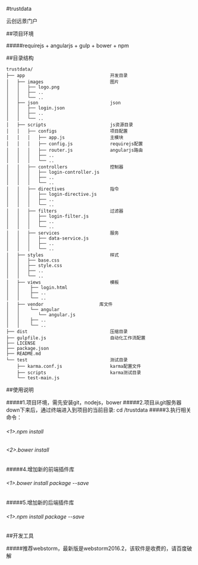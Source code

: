 #trustdata

云创远景门户

##项目环境

#####requirejs + angularjs + gulp + bower + npm

##目录结构

    trustdata/
    ├── app                                开发目录
    │   ├── images                         图片
    │   │   ├── logo.png
    │   │   ├── ..
    │   │   └── ..
    │   ├── json                           json
    │   │   ├── login.json
    │   │   ├── ..
    │   │   └── ..
    │   ├── scripts                        js资源目录
    │   │   ├── configs                    项目配置
    │   │   │   ├── app.js                 主模块
    │   │   │   ├── config.js              requirejs配置
    │   │   │   ├── router.js              angularjs路由
    │   │   │   ├── ..
    │   │   │   └── ..
    │   │   ├── controllers                控制器
    │   │   │   ├── login-controller.js
    │   │   │   ├── ..
    │   │   │   └── ..
    │   │   ├── directives                 指令
    │   │   │   ├── login-directive.js
    │   │   │   ├── ..
    │   │   │   └── ..
    │   │   ├── filters                    过滤器
    │   │   │   ├── login-filter.js
    │   │   │   ├── ..
    │   │   │   └── ..
    │   │   ├── services                   服务
    │   │   │   ├── data-service.js
    │   │   │   ├── ..
    │   │   │   └── ..
    │   ├── styles                         样式
    │   │   ├── base.css
    │   │   ├── style.css
    │   │   ├── ..
    │   │   └── ..
    │   ├── views                          模板
    │   │    ├── login.html
    │   │    ├── ..
    │   │    └── ..
    │   ├── vendor                     库文件
    │   │    └── angular
    │   │       └── angular.js
    │   │    ├── ..
    │   │    └── ..
    ├── dist                               压缩目录
    ├── gulpfile.js                        自动化工作流配置
    ├── LICENSE
    ├── package.json
    ├── README.md
    └── test                               测试目录
        ├── karma.conf.js                  karma配置文件
        ├── scripts                        karma测试目录
        └── test-main.js


##使用说明

#####1.项目环境，需先安装git，nodejs，bower
#####2.项目从git服务器down下来后，通过终端进入到项目的当前目录: cd /trustdata
#####3.执行相关命令：
###### <1>.npm install
###### <2>.bower install
#####4.增加新的前端插件库
###### <1>.bower install package --save
#####5.增加新的后端插件库
###### <1>.npm install package --save

##开发工具

#####推荐webstorm，最新版是webstorm2016.2，该软件是收费的，请百度破解